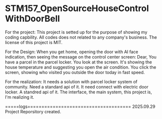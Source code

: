 # STM157_OpenSourceHouseControlWithDoorBell
For the project:
This project is setted up for the purpose of showing my coding capbility.
All codes does not related to any company's business.
The license of this project is MIT.

For the Design:
When you get home, opening the door with AI face indication, then seeing the message on the control center screen: Dear, You have a parcel in the parcel locker.
You look at the screen. It's showing the house temperature and suggesting you open the air condition.
You click the screen, showing who visited you outside the door today in fast speed.

For the realization:
It needs a solution with parcel locker system of community. Need a standard api of it.
It need connect with electric door locker. A standred api of it.
The interface, the main system, this project is, I'm realizing it.

=====logs=====================================
2025.09.29 Project Reporsitory created.
